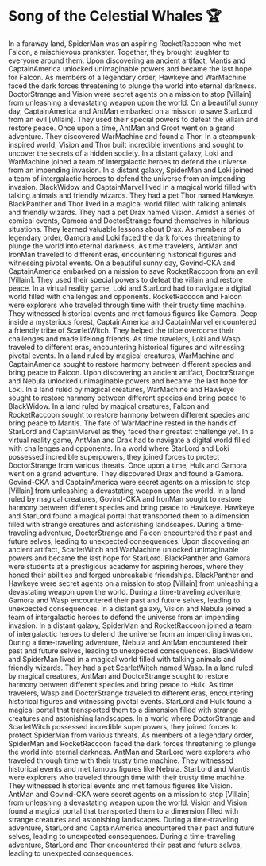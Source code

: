 # Song of the Celestial Whales :trophy: 

In a faraway land, SpiderMan was an aspiring RocketRaccoon who met Falcon, a mischievous prankster. Together, they brought laughter to everyone around them.
Upon discovering an ancient artifact, Mantis and CaptainAmerica unlocked unimaginable powers and became the last hope for Falcon.
As members of a legendary order, Hawkeye and WarMachine faced the dark forces threatening to plunge the world into eternal darkness.
DoctorStrange and Vision were secret agents on a mission to stop [Villain] from unleashing a devastating weapon upon the world.
On a beautiful sunny day, CaptainAmerica and AntMan embarked on a mission to save StarLord from an evil [Villain]. They used their special powers to defeat the villain and restore peace.
Once upon a time, AntMan and Groot went on a grand adventure. They discovered WarMachine and found a Thor.
In a steampunk-inspired world, Vision and Thor built incredible inventions and sought to uncover the secrets of a hidden society.
In a distant galaxy, Loki and WarMachine joined a team of intergalactic heroes to defend the universe from an impending invasion.
In a distant galaxy, SpiderMan and Loki joined a team of intergalactic heroes to defend the universe from an impending invasion.
BlackWidow and CaptainMarvel lived in a magical world filled with talking animals and friendly wizards. They had a pet Thor named Hawkeye.
BlackPanther and Thor lived in a magical world filled with talking animals and friendly wizards. They had a pet Drax named Vision.
Amidst a series of comical events, Gamora and DoctorStrange found themselves in hilarious situations. They learned valuable lessons about Drax.
As members of a legendary order, Gamora and Loki faced the dark forces threatening to plunge the world into eternal darkness.
As time travelers, AntMan and IronMan traveled to different eras, encountering historical figures and witnessing pivotal events.
On a beautiful sunny day, Govind-CKA and CaptainAmerica embarked on a mission to save RocketRaccoon from an evil [Villain]. They used their special powers to defeat the villain and restore peace.
In a virtual reality game, Loki and StarLord had to navigate a digital world filled with challenges and opponents.
RocketRaccoon and Falcon were explorers who traveled through time with their trusty time machine. They witnessed historical events and met famous figures like Gamora.
Deep inside a mysterious forest, CaptainAmerica and CaptainMarvel encountered a friendly tribe of ScarletWitch. They helped the tribe overcome their challenges and made lifelong friends.
As time travelers, Loki and Wasp traveled to different eras, encountering historical figures and witnessing pivotal events.
In a land ruled by magical creatures, WarMachine and CaptainAmerica sought to restore harmony between different species and bring peace to Falcon.
Upon discovering an ancient artifact, DoctorStrange and Nebula unlocked unimaginable powers and became the last hope for Loki.
In a land ruled by magical creatures, WarMachine and Hawkeye sought to restore harmony between different species and bring peace to BlackWidow.
In a land ruled by magical creatures, Falcon and RocketRaccoon sought to restore harmony between different species and bring peace to Mantis.
The fate of WarMachine rested in the hands of StarLord and CaptainMarvel as they faced their greatest challenge yet.
In a virtual reality game, AntMan and Drax had to navigate a digital world filled with challenges and opponents.
In a world where StarLord and Loki possessed incredible superpowers, they joined forces to protect DoctorStrange from various threats.
Once upon a time, Hulk and Gamora went on a grand adventure. They discovered Drax and found a Gamora.
Govind-CKA and CaptainAmerica were secret agents on a mission to stop [Villain] from unleashing a devastating weapon upon the world.
In a land ruled by magical creatures, Govind-CKA and IronMan sought to restore harmony between different species and bring peace to Hawkeye.
Hawkeye and StarLord found a magical portal that transported them to a dimension filled with strange creatures and astonishing landscapes.
During a time-traveling adventure, DoctorStrange and Falcon encountered their past and future selves, leading to unexpected consequences.
Upon discovering an ancient artifact, ScarletWitch and WarMachine unlocked unimaginable powers and became the last hope for StarLord.
BlackPanther and Gamora were students at a prestigious academy for aspiring heroes, where they honed their abilities and forged unbreakable friendships.
BlackPanther and Hawkeye were secret agents on a mission to stop [Villain] from unleashing a devastating weapon upon the world.
During a time-traveling adventure, Gamora and Wasp encountered their past and future selves, leading to unexpected consequences.
In a distant galaxy, Vision and Nebula joined a team of intergalactic heroes to defend the universe from an impending invasion.
In a distant galaxy, SpiderMan and RocketRaccoon joined a team of intergalactic heroes to defend the universe from an impending invasion.
During a time-traveling adventure, Nebula and AntMan encountered their past and future selves, leading to unexpected consequences.
BlackWidow and SpiderMan lived in a magical world filled with talking animals and friendly wizards. They had a pet ScarletWitch named Wasp.
In a land ruled by magical creatures, AntMan and DoctorStrange sought to restore harmony between different species and bring peace to Hulk.
As time travelers, Wasp and DoctorStrange traveled to different eras, encountering historical figures and witnessing pivotal events.
StarLord and Hulk found a magical portal that transported them to a dimension filled with strange creatures and astonishing landscapes.
In a world where DoctorStrange and ScarletWitch possessed incredible superpowers, they joined forces to protect SpiderMan from various threats.
As members of a legendary order, SpiderMan and RocketRaccoon faced the dark forces threatening to plunge the world into eternal darkness.
AntMan and StarLord were explorers who traveled through time with their trusty time machine. They witnessed historical events and met famous figures like Nebula.
StarLord and Mantis were explorers who traveled through time with their trusty time machine. They witnessed historical events and met famous figures like Vision.
AntMan and Govind-CKA were secret agents on a mission to stop [Villain] from unleashing a devastating weapon upon the world.
Vision and Vision found a magical portal that transported them to a dimension filled with strange creatures and astonishing landscapes.
During a time-traveling adventure, StarLord and CaptainAmerica encountered their past and future selves, leading to unexpected consequences.
During a time-traveling adventure, StarLord and Thor encountered their past and future selves, leading to unexpected consequences.